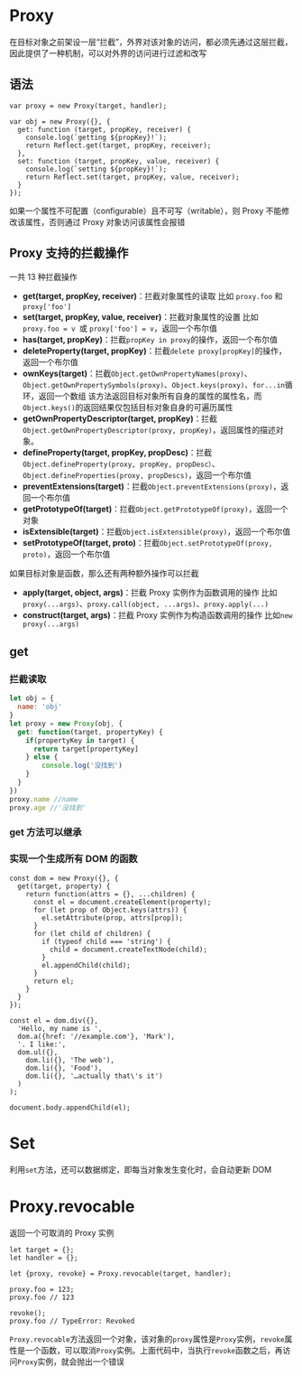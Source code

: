 # Proxy

在目标对象之前架设一层“拦截”，外界对该对象的访问，都必须先通过这层拦截，因此提供了一种机制，可以对外界的访问进行过滤和改写

## 语法

```text
var proxy = new Proxy(target, handler);
```

```text
var obj = new Proxy({}, {
  get: function (target, propKey, receiver) {
    console.log(`getting ${propKey}!`);
    return Reflect.get(target, propKey, receiver);
  },
  set: function (target, propKey, value, receiver) {
    console.log(`setting ${propKey}!`);
    return Reflect.set(target, propKey, value, receiver);
  }
});
```

如果一个属性不可配置（configurable）且不可写（writable），则 Proxy 不能修改该属性，否则通过 Proxy 对象访问该属性会报错

## Proxy 支持的拦截操作

一共 13 种拦截操作

- **get(target, propKey, receiver)**：拦截对象属性的读取
  比如 `proxy.foo` 和 `proxy['foo']`
- **set(target, propKey, value, receiver)**：拦截对象属性的设置
  比如 `proxy.foo = v `或 `proxy['foo'] = v`，返回一个布尔值
- **has(target, propKey)**：拦截`propKey in proxy`的操作，返回一个布尔值
- **deleteProperty(target, propKey)**：拦截`delete proxy[propKey]`的操作，返回一个布尔值
- **ownKeys(target)**：拦截`Object.getOwnPropertyNames(proxy)`、`Object.getOwnPropertySymbols(proxy)`、`Object.keys(proxy)`、`for...in`循环，返回一个数组
  该方法返回目标对象所有自身的属性的属性名，而`Object.keys()`的返回结果仅包括目标对象自身的可遍历属性
- **getOwnPropertyDescriptor(target, propKey)**：拦截`Object.getOwnPropertyDescriptor(proxy, propKey)`，返回属性的描述对象。
- **defineProperty(target, propKey, propDesc)**：拦截`Object.defineProperty(proxy, propKey, propDesc）`、`Object.defineProperties(proxy, propDescs)`，返回一个布尔值
- **preventExtensions(target)**：拦截`Object.preventExtensions(proxy)`，返回一个布尔值
- **getPrototypeOf(target)**：拦截`Object.getPrototypeOf(proxy)`，返回一个对象
- **isExtensible(target)**：拦截`Object.isExtensible(proxy)`，返回一个布尔值
- **setPrototypeOf(target, proto)**：拦截`Object.setPrototypeOf(proxy, proto)`，返回一个布尔值

如果目标对象是函数，那么还有两种额外操作可以拦截

- **apply(target, object, args)**：拦截 Proxy 实例作为函数调用的操作
  比如`proxy(...args)`、`proxy.call(object, ...args)`、`proxy.apply(...)`
- **construct(target, args)**：拦截 Proxy 实例作为构造函数调用的操作
  比如`new proxy(...args)`

## get

### 拦截读取

```javascript
let obj = {
  name: 'obj'
}
let proxy = new Proxy(obj, {
  get: function(target, propertyKey) {
    if(propertyKey in target) {
      return target[propertyKey]
    } else {
     	console.log('没找到')
    }
  }
})
proxy.name //name
proxy.age //'没找到'
```

### get 方法可以继承

### 实现一个生成所有 DOM 的函数

```
const dom = new Proxy({}, {
  get(target, property) {
    return function(attrs = {}, ...children) {
      const el = document.createElement(property);
      for (let prop of Object.keys(attrs)) {
        el.setAttribute(prop, attrs[prop]);
      }
      for (let child of children) {
        if (typeof child === 'string') {
          child = document.createTextNode(child);
        }
        el.appendChild(child);
      }
      return el;
    }
  }
});

const el = dom.div({},
  'Hello, my name is ',
  dom.a({href: '//example.com'}, 'Mark'),
  '. I like:',
  dom.ul({},
    dom.li({}, 'The web'),
    dom.li({}, 'Food'),
    dom.li({}, '…actually that\'s it')
  )
);

document.body.appendChild(el);
```

# Set

利用`set`方法，还可以数据绑定，即每当对象发生变化时，会自动更新 DOM

# Proxy.revocable

返回一个可取消的 Proxy 实例

```
let target = {};
let handler = {};

let {proxy, revoke} = Proxy.revocable(target, handler);

proxy.foo = 123;
proxy.foo // 123

revoke();
proxy.foo // TypeError: Revoked
```

`Proxy.revocable`方法返回一个对象，该对象的`proxy`属性是`Proxy`实例，`revoke`属性是一个函数，可以取消`Proxy`实例。上面代码中，当执行`revoke`函数之后，再访问`Proxy`实例，就会抛出一个错误







